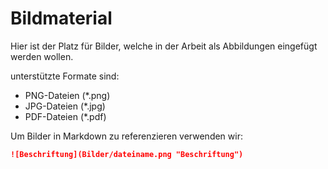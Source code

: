 Bildmaterial
============

Hier ist der Platz für Bilder, welche in der Arbeit als Abbildungen eingefügt werden wollen.

unterstützte Formate sind:

* PNG-Dateien (\*.png)
* JPG-Dateien (\*.jpg)
* PDF-Dateien (\*.pdf)

Um Bilder in Markdown zu referenzieren verwenden wir:

````markdown
![Beschriftung](Bilder/dateiname.png "Beschriftung")
````
